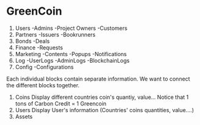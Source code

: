 # GreenCoin

1. Users
    -Admins
    -Project Owners
    -Customers
2. Partners
    -Issuers
    -Bookrunners
3. Bonds
    -Deals
4. Finance
    -Requests
5. Marketing
    -Contents
    -Popups
    -Notifications
6. Log 
    -UserLogs
    -AdminLogs
    -BlockchainLogs
7. Config
    -Configurations
    


Each individual blocks contain separate information. We want to connect the different blocks together. 
1. Coins
Display different countries coin's quantiy, value...
Notice that 1 tons of Carbon Credit = 1 Greencoin
2. Users
Display User's information (Countries' coins quantities, value....)
3. Assets







